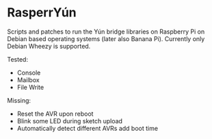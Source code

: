 # RasperrYún

Scripts and patches to run the Yún bridge libraries on Raspberry Pi on Debian based operating systems (later also Banana Pi). Currently only Debian Wheezy is supported.

Tested: 

* Console
* Mailbox
* File Write

Missing:

* Reset the AVR upon reboot
* Blink some LED during sketch upload
* Automatically detect different AVRs add boot time

